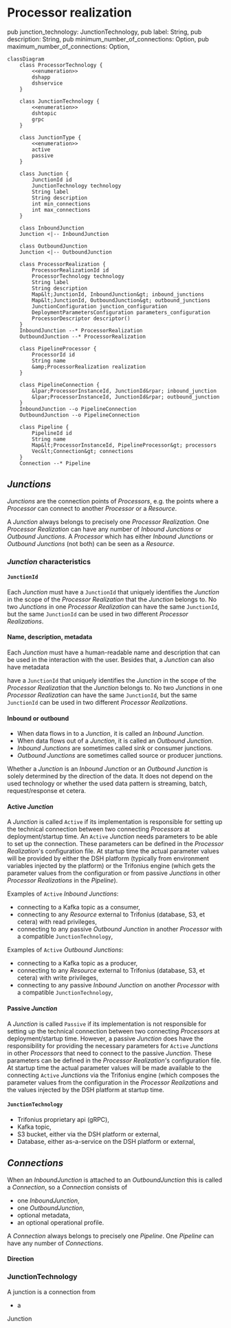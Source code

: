 # Processor realization

pub junction_technology: JunctionTechnology,
pub label: String,
pub description: String,
pub minimum_number_of_connections: Option<u32>,
pub maximum_number_of_connections: Option<u32>,

```mermaid
classDiagram
    class ProcessorTechnology {
        <<enumeration>>
        dshapp
        dshservice
    }

    class JunctionTechnology {
        <<enumeration>>
        dshtopic
        grpc
    }

    class JunctionType {
        <<enumeration>>
        active
        passive
    }

    class Junction {
        JunctionId id
        JunctionTechnology technology
        String label
        String description
        int min_connections
        int max_connections
    }

    class InboundJunction
    Junction <|-- InboundJunction

    class OutboundJunction
    Junction <|-- OutboundJunction

    class ProcessorRealization {
        ProcessorRealizationId id
        ProcessorTechnology technology
        String label
        String description
        Map&lt;JunctionId, InboundJunction&gt; inbound_junctions
        Map&lt;JunctionId, OutboundJunction&gt; outbound_junctions
        JunctionConfiguration junction_configuration
        DeploymentParametersConfiguration parameters_configuration
        ProcessorDescriptor descriptor()
    }
    InboundJunction --* ProcessorRealization
    OutboundJunction --* ProcessorRealization

    class PipelineProcessor {
        ProcessorId id
        String name
        &amp;ProcessorRealization realization
    }

    class PipelineConnection {
        &lpar;ProcessorInstanceId, JunctionId&rpar; inbound_junction
        &lpar;ProcessorInstanceId, JunctionId&rpar; outbound_junction
    }
    InboundJunction --o PipelineConnection
    OutboundJunction --o PipelineConnection

    class Pipeline {
        PipelineId id
        String name
        Map&lt;ProcessorInstanceId, PipelineProcessor&gt; processors
        Vec&lt;Connection&gt; connections
    }
    Connection --* Pipeline

```

## _Junctions_

_Junctions_ are the connection points of _Processors_,
e.g. the points where a _Processor_ can connect to
another _Processor_ or a _Resource_.

A _Junction_ always belongs to precisely one _Processor Realization_.
One _Processor Realization_ can have any number of _Inbound Junctions_ or _Outbound Junctions_.
A _Processor_ which has either _Inbound Junctions_ or _Outbound Junctions_ (not both)
can be seen as a _Resource_.

### _Junction_ characteristics

#### `JunctionId`

Each _Junction_ must have a `JunctionId` that uniquely identifies the _Junction_
in the scope of the _Processor Realization_ that the _Junction_ belongs to.
No two _Junctions_ in one _Processor Realization_ can have the same `JunctionId`,
but the same `JunctionId` can be used in two different _Processor Realizations_.

#### Name, description, metadata

Each _Junction_ must have a human-readable name and description that can be used
in the interaction with the user. Besides that, a _Junction_ can also have metadata

have a `JunctionId` that uniquely identifies the _Junction_
in the scope of the _Processor Realization_ that the _Junction_ belongs to.
No two _Junctions_ in one _Processor Realization_ can have the same `JunctionId`,
but the same `JunctionId` can be used in two different _Processor Realizations_.

#### Inbound or outbound

* When data flows in to a _Junction_, it is called an _Inbound Junction_.
* When data flows out of a _Junction_, it is called an _Outbound Junction_.
* _Inbound Junctions_ are sometimes called sink or consumer junctions.
* _Outbound Junctions_ are sometimes called source or producer junctions.

Whether a _Junction_ is an _Inbound Junction_ or an _Outbound Junction_
is solely determined by the direction of the data.
It does not depend on the used technology or whether the used data pattern is
streaming, batch, request/response et cetera.

#### Active _Junction_

A _Junction_ is called `Active` if its implementation is responsible
for setting up the technical connection between two connecting _Processors_
at deployment/startup time.
An `Active` _Junction_ needs parameters to be able to set up the connection.
These parameters can be defined in the _Processor Realization_'s configuration file.
At startup time the actual parameter values will be provided by either the DSH platform
(typically from environment variables injected by the platform)
or the Trifonius engine (which gets the parameter values from the configuration
or from passive _Junctions_ in other _Processor Realizations_ in the _Pipeline_).

Examples of `Active` _Inbound Junctions_:

* connecting to a Kafka topic as a consumer,
* connecting to any _Resource_ external to Trifonius
  (database, S3, et cetera) with read privileges,
* connecting to any passive _Outbound Junction_
  in another _Processor_ with a compatible `JunctionTechnology`,

Examples of `Active` _Outbound Junctions_:

* connecting to a Kafka topic as a producer,
* connecting to any _Resource_ external to Trifonius
  (database, S3, et cetera) with write privileges,
* connecting to any passive _Inbound Junction_
  on another _Processor_ with a compatible `JunctionTechnology`,

#### Passive _Junction_

A _Junction_ is called `Passive` if its implementation is not responsible
for setting up the technical connection between two connecting _Processors_
at deployment/startup time.
However, a passive _Junction_ does have the responsibility for providing the necessary parameters
for `Active` _Junctions_ in other _Processors_ that need to connect to the passive _Junction_.
These parameters can be defined in the _Processor Realization_'s configuration file.
At startup time the actual parameter values will be made available to the
connecting `Active` _Junctions_
via the Trifonius engine (which composes the parameter values from the configuration
in the _Processor Realizations_ and the values injected by the DSH platform at startup time.

#### `JunctionTechnology`

* Trifonius proprietary api (gRPC),
* Kafka topic,
* S3 bucket, either via the DSH platform or external,
* Database, either as-a-service on the DSH platform or external,

## _Connections_

When an _InboundJunction_ is attached to an _OutboundJunction_
this is called a _Connection_,
so a _Connection_ consists of

* one _InboundJunction_,
* one _OutboundJunction_,
* optional metadata,
* an optional operational profile.

A _Connection_ always belongs to precisely one _Pipeline_.
One _Pipeline_ can have any number of _Connections_.

#### Direction

### JunctionTechnology

A junction is a connection from

* a

Junction

